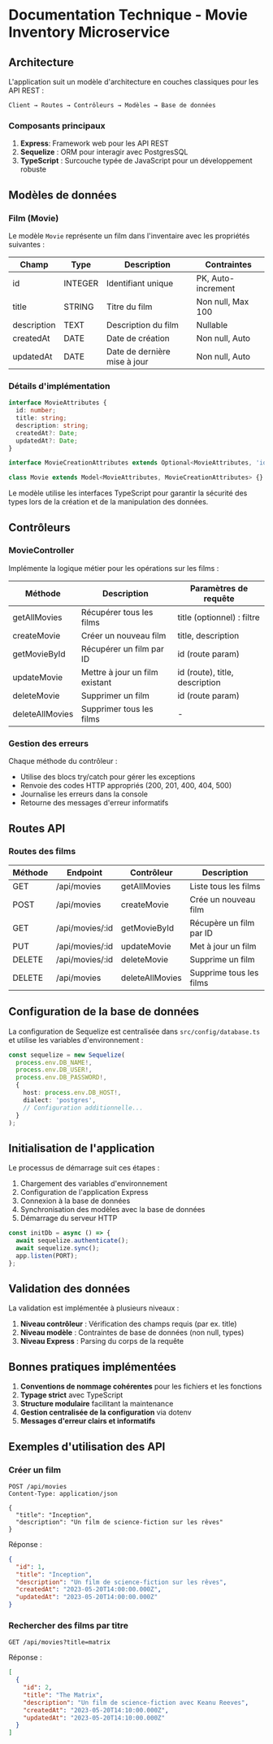 # Documentation Technique - Movie Inventory Microservice

## Architecture

L'application suit un modèle d'architecture en couches classiques pour les API REST :

```
Client → Routes → Contrôleurs → Modèles → Base de données
```

### Composants principaux

1. **Express**: Framework web pour les API REST
2. **Sequelize** : ORM pour interagir avec PostgresSQL
3. **TypeScript** : Surcouche typée de JavaScript pour un développement robuste

## Modèles de données

### Film (Movie)

Le modèle `Movie` représente un film dans l'inventaire avec les propriétés suivantes :

| Champ        | Type     | Description                        | Contraintes         |
|--------------|----------|------------------------------------|---------------------|
| id           | INTEGER  | Identifiant unique                 | PK, Auto-increment  |
| title        | STRING   | Titre du film                      | Non null, Max 100   |
| description  | TEXT     | Description du film                | Nullable            |
| createdAt    | DATE     | Date de création                   | Non null, Auto      |
| updatedAt    | DATE     | Date de dernière mise à jour       | Non null, Auto      |

### Détails d'implémentation

```typescript
interface MovieAttributes {
  id: number;
  title: string;
  description: string;
  createdAt?: Date;
  updatedAt?: Date;
}

interface MovieCreationAttributes extends Optional<MovieAttributes, 'id'> {}

class Movie extends Model<MovieAttributes, MovieCreationAttributes> {}
```

Le modèle utilise les interfaces TypeScript pour garantir la sécurité des types lors de la création et de la manipulation des données.

## Contrôleurs

### MovieController

Implémente la logique métier pour les opérations sur les films :

| Méthode         | Description                    | Paramètres de requête          |
|-----------------|--------------------------------|--------------------------------|
| getAllMovies    | Récupérer tous les films       | title (optionnel) : filtre     |
| createMovie     | Créer un nouveau film          | title, description             |
| getMovieById    | Récupérer un film par ID       | id (route param)               |
| updateMovie     | Mettre à jour un film existant | id (route), title, description |
| deleteMovie     | Supprimer un film              | id (route param)               |
| deleteAllMovies | Supprimer tous les films       | -                              |

### Gestion des erreurs

Chaque méthode du contrôleur :
- Utilise des blocs try/catch pour gérer les exceptions
- Renvoie des codes HTTP appropriés (200, 201, 400, 404, 500)
- Journalise les erreurs dans la console
- Retourne des messages d'erreur informatifs

## Routes API

### Routes des films

| Méthode | Endpoint        | Contrôleur           | Description               |
|---------|-----------------|----------------------|---------------------------|
| GET     | /api/movies     | getAllMovies         | Liste tous les films      |
| POST    | /api/movies     | createMovie          | Crée un nouveau film      |
| GET     | /api/movies/:id | getMovieById         | Récupère un film par ID   |
| PUT     | /api/movies/:id | updateMovie          | Met à jour un film        |
| DELETE  | /api/movies/:id | deleteMovie          | Supprime un film          |
| DELETE  | /api/movies     | deleteAllMovies      | Supprime tous les films   |

## Configuration de la base de données

La configuration de Sequelize est centralisée dans `src/config/database.ts` et utilise les variables d'environnement :

```typescript
const sequelize = new Sequelize(
  process.env.DB_NAME!,
  process.env.DB_USER!,
  process.env.DB_PASSWORD!,
  {
    host: process.env.DB_HOST!,
    dialect: 'postgres',
    // Configuration additionnelle...
  }
);
```

## Initialisation de l'application

Le processus de démarrage suit ces étapes :
1. Chargement des variables d'environnement
2. Configuration de l'application Express
3. Connexion à la base de données
4. Synchronisation des modèles avec la base de données
5. Démarrage du serveur HTTP

```typescript
const initDb = async () => {
  await sequelize.authenticate();
  await sequelize.sync();
  app.listen(PORT);
};
```

## Validation des données

La validation est implémentée à plusieurs niveaux :
1. **Niveau contrôleur** : Vérification des champs requis (par ex. title)
2. **Niveau modèle** : Contraintes de base de données (non null, types)
3. **Niveau Express** : Parsing du corps de la requête

## Bonnes pratiques implémentées

1. **Conventions de nommage cohérentes** pour les fichiers et les fonctions
2. **Typage strict** avec TypeScript
3. **Structure modulaire** facilitant la maintenance
4. **Gestion centralisée de la configuration** via dotenv
5. **Messages d'erreur clairs et informatifs**

## Exemples d'utilisation des API

### Créer un film

```http
POST /api/movies
Content-Type: application/json

{
  "title": "Inception",
  "description": "Un film de science-fiction sur les rêves"
}
```

Réponse :
```json
{
  "id": 1,
  "title": "Inception",
  "description": "Un film de science-fiction sur les rêves",
  "createdAt": "2023-05-20T14:00:00.000Z",
  "updatedAt": "2023-05-20T14:00:00.000Z"
}
```

### Rechercher des films par titre

```http
GET /api/movies?title=matrix
```

Réponse :
```json
[
  {
    "id": 2,
    "title": "The Matrix",
    "description": "Un film de science-fiction avec Keanu Reeves",
    "createdAt": "2023-05-20T14:10:00.000Z",
    "updatedAt": "2023-05-20T14:10:00.000Z"
  }
]
```
